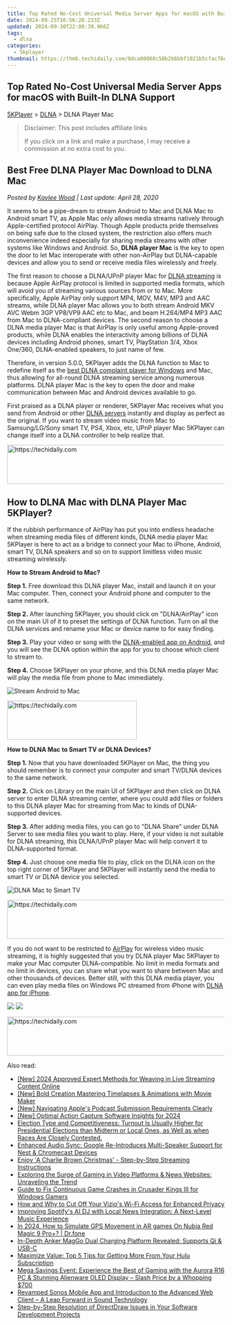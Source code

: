 ```yaml
---
title: Top Rated No-Cost Universal Media Server Apps for macOS with Built-In DLNA Support
date: 2024-09-25T16:56:20.233Z
updated: 2024-09-30T22:09:39.966Z
tags:
  - dlna
categories:
  - 5kplayer
thumbnail: https://thmb.techidaily.com/0dca80060c58b2b6bbf1021b5cfac76e3fa6cc6f30bafd7ebd2e3f93bc51e809.jpg
---
```


## Top Rated No-Cost Universal Media Server Apps for macOS with Built-In DLNA Support

[5KPlayer](https://tools.techidaily.com/5kplayer/products/) \> [DLNA](https://tools.techidaily.com/5kplayer/dlna/) \> DLNA Player Mac

>  Disclaimer: This post includes affiliate links
>
>  If you click on a link and make a purchase, I may receive a commission at no extra cost to you.
>

## Best Free DLNA Player Mac Download to DLNA Mac

 _Posted by [Kaylee Wood](https://www.quora.com/profile/Amanda-Hu-21) | Last update: April 28, 2020_

It seems to be a pipe-dream to stream Android to Mac and DLNA Mac to Android smart TV, as Apple Mac only allows media streams natively through Apple-certified protocol AirPlay. Though Apple products pride themselves on being safe due to the closed system, the restriction also offers much inconvenience indeed especially for sharing media streams with other systems like Windows and Android. So, **DLNA player Mac** is the key to open the door to let Mac interoperate with other non-AirPlay but DLNA-capable devices and allow you to send or receive media files wirelessly and freely.

The first reason to choose a DLNA/UPnP player Mac for [DLNA streaming](https://tools.techidaily.com/5kplayer/dlna/) is because Apple AirPlay protocol is limited in supported media formats, which will avoid you of streaming various sources from or to Mac. More specifically, Apple AirPlay only support MP4, MOV, M4V, MP3 and AAC streams, while DLNA player Mac allows you to both stream Android MKV AVC Webm 3GP VP8/VP9 AAC etc to Mac, and beam H.264/MP4 MP3 AAC from Mac to DLNA-compliant devices. The second reason to choose a DLNA media player Mac is that AirPlay is only useful among Apple-proved products, while DLNA enables the interactivity among billions of DLNA devices including Android phones, smart TV, PlayStation 3/4, Xbox One/360, DLNA-enabled speakers, to just name of few.

Therefore, in version 5.0.0, 5KPlayer adds the DLNA function to Mac to redefine itself as the [best DLNA complaint player for Windows](https://tools.techidaily.com/5kplayer/dlna/) and Mac, thus allowing for all-round DLNA streaming service among numerous platforms. DLNA player Mac is the key to open the door and make communication between Mac and Android devices available to go.

First praised as a DLNA player or renderer, 5KPlayer Mac receives what you send from Android or other [DLNA servers](https://tools.techidaily.com/5kplayer/dlna/) instantly and display as perfect as the original. If you want to stream video music from Mac to Samsung/LG/Sony smart TV, PS4, Xbox, etc, UPnP player Mac 5KPlayer can change itself into a DLNA controller to help realize that. 

<!-- affiliate ads begin -->
<a href="https://appsumo.8odi.net/c/5597632/2144272/7443" target="_top" id="2144272">
  <img src="//a.impactradius-go.com/display-ad/7443-2144272" border="0" alt="https://techidaily.com" width="728" height="90"/>
</a>
<img height="0" width="0" src="https://appsumo.8odi.net/i/5597632/2144272/7443" style="position:absolute;visibility:hidden;" border="0" />
<!-- affiliate ads end -->

## How to DLNA Mac with DLNA Player Mac 5KPlayer?

If the rubbish performance of AirPlay has put you into endless headache when streaming media files of different kinds, DLNA media player Mac 5KPlayer is here to act as a bridge to connect your Mac to iPhone, Android, smart TV, DLNA speakers and so on to support limitless video music streaming wirelessly.

**How to Stream Android to Mac?**

**Step 1.** Free download this DLNA player Mac, install and launch it on your Mac computer. Then, connect your Android phone and computer to the same network.

**Step 2.** After launching 5KPlayer, you should click on "DLNA/AirPlay" icon on the main UI of it to preset the settings of DLNA function. Turn on all the DLNA services and rename your Mac or device name to for easy finding.

**Step 3.** Play your video or song with the [DLNA-enabled app on Android](https://tools.techidaily.com/5kplayer/dlna/), and you will see the DLNA option within the app for you to choose which client to stream to.

**Step 4.** Choose 5KPlayer on your phone, and this DLNA media player Mac will play the media file from phone to Mac immediately.

![Stream Android to Mac](https://www.5kplayer.com/dlna/img/dlna-android-to-mac.jpg) 

<!-- affiliate ads begin -->
<a href="https://aligracehair.sjv.io/c/5597632/2135399/19272" target="_top" id="2135399">
  <img src="//a.impactradius-go.com/display-ad/19272-2135399" border="0" alt="https://techidaily.com" width="300" height="90"/>
</a>
<img height="0" width="0" src="https://aligracehair.sjv.io/i/5597632/2135399/19272" style="position:absolute;visibility:hidden;" border="0" />
<!-- affiliate ads end -->

**How to DLNA Mac to Smart TV or DLNA Devices?**

**Step 1\.** Now that you have downloaded 5KPlayer on Mac, the thing you should remember is to connect your computer and smart TV/DLNA devices to the same network.

**Step 2.** Click on Library on the main UI of 5KPlayer and then click on DLNA server to enter DLNA streaming center, where you could add files or folders to this DLNA player Mac for streaming from Mac to kinds of DLNA-supported devices.

**Step 3.** After adding media files, you can go to "DLNA Share" under DLNA Server to see media files you want to play. Here, if your video is not suitable for DLNA streaming, this DLNA/UPnP player Mac will help convert it to DLNA-supported format.

**Step 4.** Just choose one media file to play, click on the DLNA icon on the top right corner of 5KPlayer and 5KPlayer will instantly send the media to smart TV or DLNA device you selected.

![DLNA Mac to Smart TV](https://www.5kplayer.com/dlna/img/dlna-mac-to-tv.jpg) 

<!-- affiliate ads begin -->
<a href="https://appsumo.8odi.net/c/5597632/2144298/7443" target="_top" id="2144298">
  <img src="//a.impactradius-go.com/display-ad/7443-2144298" border="0" alt="https://techidaily.com" width="728" height="90"/>
</a>
<img height="0" width="0" src="https://appsumo.8odi.net/i/5597632/2144298/7443" style="position:absolute;visibility:hidden;" border="0" />
<!-- affiliate ads end -->

If you do not want to be restricted to [AirPlay](https://tools.techidaily.com/5kplayer/airplay/) for wireless video music streaming, it is highly suggested that you try DLNA player Mac 5KPlayer to make your Mac computer DLNA-compatible. No limit in media formats and no limit in devices, you can share what you want to share between Mac and other thousands of devices. Better still, with this DLNA media player, you can even play media files on Windows PC streamed from iPhone with [DLNA app for iPhone](https://tools.techidaily.com/5kplayer/dlna/).

[![](https://www.5kplayer.com/dlna/../button/freedownwhitewin.png)](https://tools.techidaily.com/5kplayer/products/) [![](https://www.5kplayer.com/dlna/../button/freedownbackmac.png)](https://tools.techidaily.com/5kplayer/products/)

<!-- affiliate ads begin -->
<a href="https://aligracehair.sjv.io/c/5597632/1972670/19272" target="_top" id="1972670">
  <img src="//a.impactradius-go.com/display-ad/19272-1972670" border="0" alt="https://techidaily.com" width="728" height="90"/>
</a>
<img height="0" width="0" src="https://aligracehair.sjv.io/i/5597632/1972670/19272" style="position:absolute;visibility:hidden;" border="0" />
<!-- affiliate ads end -->

<ins class="adsbygoogle"
     style="display:block"
     data-ad-format="autorelaxed"
     data-ad-client="ca-pub-7571918770474297"
     data-ad-slot="1223367746"></ins>

<ins class="adsbygoogle"
     style="display:block"
     data-ad-client="ca-pub-7571918770474297"
     data-ad-slot="8358498916"
     data-ad-format="auto"
     data-full-width-responsive="true"></ins>

<span class="atpl-alsoreadstyle">Also read:</span>
<div><ul>
<li><a href="https://facebook-videos.techidaily.com/new-2024-approved-expert-methods-for-weaving-in-live-streaming-content-online/"><u>[New] 2024 Approved Expert Methods for Weaving in Live Streaming Content Online</u></a></li>
<li><a href="https://extra-resources.techidaily.com/new-bold-creation-mastering-timelapses-and-animations-with-movie-maker/"><u>[New] Bold Creation Mastering Timelapses & Animations with Movie Maker</u></a></li>
<li><a href="https://extra-support.techidaily.com/new-navigating-apples-podcast-submission-requirements-clearly/"><u>[New] Navigating Apple's Podcast Submission Requirements Clearly</u></a></li>
<li><a href="https://remote-screen-capture.techidaily.com/new-optimal-action-capture-software-insights-for-2024/"><u>[New] Optimal Action Capture Software Insights for 2024</u></a></li>
<li><a href="https://media-tips.techidaily.com/election-type-and-competitiveness-turnout-is-usually-higher-for-presidential-elections-than-midterm-or-local-ones-as-well-as-when-races-are-closely-conteste52/"><u>Election Type and Competitiveness: Turnout Is Usually Higher for Presidential Elections than Midterm or Local Ones, as Well as when Races Are Closely Contested.</u></a></li>
<li><a href="https://media-tips.techidaily.com/enhanced-audio-sync-google-re-introduces-multi-speaker-support-for-nest-and-chromecast-devices/"><u>Enhanced Audio Sync: Google Re-Introduces Multi-Speaker Support for Nest & Chromecast Devices</u></a></li>
<li><a href="https://media-tips.techidaily.com/enjoy-a-charlie-brown-christmas-step-by-step-streaming-instructions/"><u>Enjoy 'A Charlie Brown Christmas' - Step-by-Step Streaming Instructions</u></a></li>
<li><a href="https://media-tips.techidaily.com/exploring-the-surge-of-gaming-in-video-platforms-and-news-websites-unraveling-the-trend/"><u>Exploring the Surge of Gaming in Video Platforms & News Websites: Unraveling the Trend</u></a></li>
<li><a href="https://program-issues.techidaily.com/guide-to-fix-continuous-game-crashes-in-crusader-kings-iii-for-windows-gamers/"><u>Guide to Fix Continuous Game Crashes in Crusader Kings III for Windows Gamers</u></a></li>
<li><a href="https://media-tips.techidaily.com/how-and-why-to-cut-off-your-vizios-wi-fi-access-for-enhanced-privacy/"><u>How and Why to Cut Off Your Vizio's Wi-Fi Access for Enhanced Privacy</u></a></li>
<li><a href="https://media-tips.techidaily.com/improving-spotifys-ai-dj-with-local-news-integration-a-next-level-music-experience/"><u>Improving Spotify's AI DJ with Local News Integration: A Next-Level Music Experience</u></a></li>
<li><a href="https://review-topics.techidaily.com/in-2024-how-to-simulate-gps-movement-in-ar-games-on-nubia-red-magic-9-proplus-drfone-by-drfone-virtual-android/"><u>In 2024, How to Simulate GPS Movement in AR games On Nubia Red Magic 9 Pro+? | Dr.fone</u></a></li>
<li><a href="https://os-tips.techidaily.com/in-depth-anker-maggo-dual-charging-platform-revealed-supports-qi-and-usb-c/"><u>In-Depth Anker MagGo Dual Charging Platform Revealed: Supports Qi & USB-C</u></a></li>
<li><a href="https://media-tips.techidaily.com/maximize-value-top-5-tips-for-getting-more-from-your-hulu-subscription/"><u>Maximize Value: Top 5 Tips for Getting More From Your Hulu Subscription</u></a></li>
<li><a href="https://ai-video-translation.techidaily.com/1723262425932-mega-savings-event-experience-the-best-of-gaming-with-the-aurora-r16-pc-and-stunning-alienware-oled-display-slash-price-by-a-whopping-700/"><u>Mega Savings Event: Experience the Best of Gaming with the Aurora R16 PC & Stunning Alienware OLED Display – Slash Price by a Whopping $700</u></a></li>
<li><a href="https://media-tips.techidaily.com/revamped-sonos-mobile-app-and-introduction-to-the-advanced-web-client-a-leap-forward-in-sound-technology/"><u>Revamped Sonos Mobile App and Introduction to the Advanced Web Client – A Leap Forward in Sound Technology</u></a></li>
<li><a href="https://win-answers.techidaily.com/step-by-step-resolution-of-directdraw-issues-in-your-software-development-projects/"><u>Step-by-Step Resolution of DirectDraw Issues in Your Software Development Projects</u></a></li>
</ul></div>

